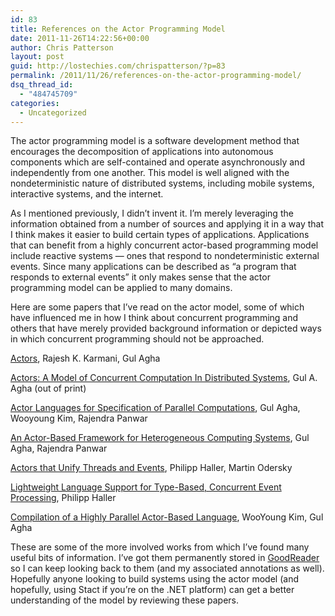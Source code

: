 ```yaml
---
id: 83
title: References on the Actor Programming Model
date: 2011-11-26T14:22:56+00:00
author: Chris Patterson
layout: post
guid: http://lostechies.com/chrispatterson/?p=83
permalink: /2011/11/26/references-on-the-actor-programming-model/
dsq_thread_id:
  - "484745709"
categories:
  - Uncategorized
---
```

The actor programming model is a software development method that encourages the decomposition of applications into autonomous components which are self-contained and operate asynchronously and independently from one another. This model is well aligned with the nondeterministic nature of distributed systems, including mobile systems, interactive systems, and the internet.

As I mentioned previously, I didn&#8217;t invent it. I&#8217;m merely leveraging the information obtained from a number of sources and applying it in a way that I think makes it easier to build certain types of applications. Applications that can benefit from a highly concurrent actor-based programming model include reactive systems &#8212; ones that respond to nondeterministic external events. Since many applications can be described as &#8220;a program that responds to external events&#8221; it only makes sense that the actor programming model can be applied to many domains.

Here are some papers that I&#8217;ve read on the actor model, some of which have influenced me in how I think about concurrent programming and others that have merely provided background information or depicted ways in which concurrent programming should not be approached.

[Actors](http://www.google.com/url?sa=t&rct=j&q=actors%20rajesh%20karmani&source=web&cd=5&ved=0CD8QFjAE&url=http%3A%2F%2Fwww.cs.ucla.edu%2F~palsberg%2Fcourse%2Fcs239%2Fpapers%2Fkarmani-agha.pdf&ei=1EjRToveNYTo2QW8jL2fDw&usg=AFQjCNFGRhp1lee0PTWR-P-zoZh53PlPPg), Rajesh K. Karmani, Gul Agha

[Actors: A Model of Concurrent Computation In Distributed Systems](http://hdl.handle.net/1721.1/1692), Gul A. Agha (out of print)

[Actor Languages for Specification of Parallel Computations](http://www.google.com/url?sa=t&rct=j&q=actor%20languages%20for%20specification%20of%20parallel%20computations&source=web&cd=2&sqi=2&ved=0CCcQFjAB&url=http%3A%2F%2Fciteseerx.ist.psu.edu%2Fviewdoc%2Fdownload%3Fdoi%3D10.1.1.54.8636%26rep%3Drep1%26type%3Dpdf&ei=yUTRTsagJ-Gi2gWq--ySDw&usg=AFQjCNG9xXGsndDiaOg4e1IXmidFT6_QyA), Gul Agha, Wooyoung Kim, Rajendra Panwar

[An Actor-Based Framework for Heterogeneous Computing Systems](http://www.google.com/url?sa=t&rct=j&q=&esrc=s&source=web&cd=1&ved=0CCwQFjAA&url=http%3A%2F%2Fosl.cs.illinois.edu%2Fdocs%2Fhp92%2Fhp.pdf&ei=OEbRTvPvKILS2gXg3cy6Dw&usg=AFQjCNHnqFN88E0QqQhuMq8hIWvJXMlJbQ), Gul Agha, Rajendra Panwar

[Actors that Unify Threads and Events](http://www.google.com/url?sa=t&rct=j&q=&esrc=s&source=web&cd=1&ved=0CB0QFjAA&url=http%3A%2F%2Flamp.epfl.ch%2F~phaller%2Fdoc%2Fhaller07actorsunify.pdf&ei=dkbRTsjhEKrs2AXi96nMDw&usg=AFQjCNEGCiUihzxt1xrjfocx_qanRATegw), Philipp Haller, Martin Odersky

[Lightweight Language Support for Type-Based, Concurrent Event Processing](http://www.google.com/url?sa=t&rct=j&q=&esrc=s&source=web&cd=1&ved=0CCAQFjAA&url=http%3A%2F%2Flamp.epfl.ch%2F~phaller%2Fdoc%2Fhaller10-Translucent_functions.pdf&ei=qkbRToTHIsWC2wXUsrmaDw&usg=AFQjCNHfk44fbCGvf3ZDzI0BLkfNxITyDA), Philipp Haller

[Compilation of a Highly Parallel Actor-Based Language](http://www.google.com/url?sa=t&rct=j&q=compilation%20of%20a%20highly%20parallel%20actor-based%20language&source=web&cd=3&sqi=2&ved=0CDUQFjAC&url=http%3A%2F%2Fosl.cs.illinois.edu%2Fdocs%2Fhal-compilation92%2Fhal-compilation.pdf&ei=TEnRTrbUK6Hq2QXarNm1Dw&usg=AFQjCNFRI9bn7Cl-b8AkWmcIceFl5kQ8tQ), WooYoung Kim, Gul Agha

These are some of the more involved works from which I&#8217;ve found many useful bits of information. I&#8217;ve got them permanently stored in [GoodReader](http://www.goodiware.com/goodreader.html) so I can keep looking back to them (and my associated annotations as well). Hopefully anyone looking to build systems using the actor model (and hopefully, using Stact if you&#8217;re on the .NET platform) can get a better understanding of the model by reviewing these papers.

 